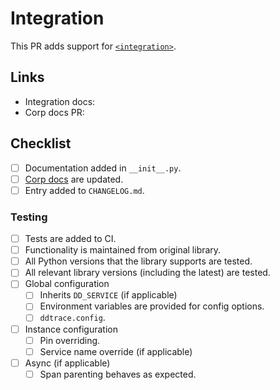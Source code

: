 # Integration
This PR adds support for [`<integration>`](<!--link to relevant integration docs-->).

## Links
<!-- Add any helpful links here for your and the reviewer's benefit -->

- Integration docs: <!-- add link here -->
- Corp docs PR: <!-- add link here -->

## Checklist
- [ ] Documentation added in `__init__.py`.
- [ ] [Corp docs](https://github.com/Datadog/documentation) are updated.
- [ ] Entry added to `CHANGELOG.md`.

### Testing
- [ ] Tests are added to CI.
- [ ] Functionality is maintained from original library.
- [ ] All Python versions that the library supports are tested.
- [ ] All relevant library versions (including the latest) are tested.
- [ ] Global configuration
  - [ ] Inherits `DD_SERVICE` (if applicable)
  - [ ] Environment variables are provided for config options.
  - [ ] `ddtrace.config`.
- [ ] Instance configuration
  - [ ] Pin overriding.
  - [ ] Service name override (if applicable)
- [ ] Async (if applicable)
  - [ ] Span parenting behaves as expected.
